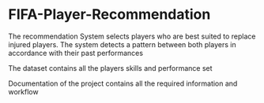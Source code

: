 # FIFA-Player-Recommendation
The recommendation System selects players who are best suited to replace injured players. The system detects a pattern between both players in accordance with their past performances

The dataset contains all the players skills and performance set

Documentation of the project contains all the required information and workflow

